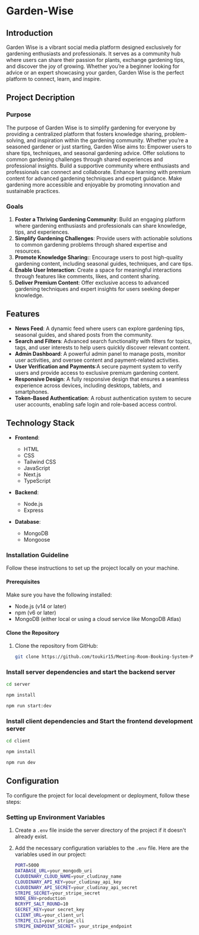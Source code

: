 
# Garden-Wise

## Introduction
Garden Wise is a vibrant social media platform designed exclusively for gardening enthusiasts and professionals. It serves as a community hub where users can share their passion for plants, exchange gardening tips, and discover the joy of growing. Whether you’re a beginner looking for advice or an expert showcasing your garden, Garden Wise is the perfect platform to connect, learn, and inspire.
## Project Decription
### Purpose
The purpose of Garden Wise is to simplify gardening for everyone by providing a centralized platform that fosters knowledge sharing, problem-solving, and inspiration within the gardening community. Whether you’re a seasoned gardener or just starting, Garden Wise aims to:
Empower users to share tips, techniques, and seasonal gardening advice.
Offer solutions to common gardening challenges through shared experiences and professional insights.
Build a supportive community where enthusiasts and professionals can connect and collaborate.
Enhance learning with premium content for advanced gardening techniques and expert guidance.
Make gardening more accessible and enjoyable by promoting innovation and sustainable practices.
### Goals
1. **Foster a Thriving Gardening Community**: Build an engaging platform where gardening enthusiasts and professionals can share knowledge, tips, and experiences.
2. **Simplify Gardening Challenges**: Provide users with actionable solutions to common gardening problems through shared expertise and resources.
3. **Promote Knowledge Sharing:**: Encourage users to post high-quality gardening content, including seasonal guides, techniques, and care tips.
4. **Enable User Interaction**: Create a space for meaningful interactions through features like comments, likes, and content sharing.
5. **Deliver Premium Content**: Offer exclusive access to advanced gardening techniques and expert insights for users seeking deeper knowledge.

## Features

- **News Feed**: A dynamic feed where users can explore gardening tips, seasonal guides, and shared posts from the community.
- **Search and Filters**: Advanced search functionality with filters for topics, tags, and user interests to help users quickly discover relevant content.
- **Admin Dashboard**: A powerful admin panel to manage posts, monitor user activities, and oversee content and payment-related activities.
- **User Verification and Payments**:A secure payment system to verify users and provide access to exclusive premium gardening content.
- **Responsive Design**: A fully responsive design that ensures a seamless experience across devices, including desktops, tablets, and smartphones.
- **Token-Based Authentication**: A robust authentication system to secure user accounts, enabling safe login and role-based access control.

## Technology Stack

- **Frontend**:
  - HTML
  - CSS
  - Tailwind CSS
  - JavaScript
  - Next.js
  - TypeScript

- **Backend**:
  - Node.js
  - Express

- **Database**:
  - MongoDB
  - Mongoose

### Installation Guideline

Follow these instructions to set up the project locally on your machine.

#### Prerequisites

Make sure you have the following installed:
- Node.js (v14 or later)
- npm (v6 or later)
- MongoDB (either local or using a cloud service like MongoDB Atlas)

#### Clone the Repository

1. Clone the repository from GitHub:

   ```bash
   git clone https://github.com/toukir15/Meeting-Room-Booking-System-Part-2.git
   ```

### Install server dependencies and start the backend server

   ```bash
   cd server
   ```
   ```bash
  npm install
   ```
   ```bash
  npm run start:dev
   ```

### Install client dependencies and Start the frontend development server

   ```bash
   cd client
   ```
   ```bash
  npm install
   ```
   ```bash
  npm run dev
   ```

## Configuration

To configure the project for local development or deployment, follow these steps:

### Setting up Environment Variables

1. Create a `.env` file inside the server directory of the project if it doesn't already exist.

2. Add the necessary configuration variables to the `.env` file. Here are the variables used in our project:

   ```bash
   PORT=5000
   DATABASE_URL=your_mongodb_uri
   CLOUDINARY_CLOUD_NAME=your_cludinay_name
   CLOUDINARY_API_KEY=your_cludinay_api_key
   CLOUDINARY_API_SECRET=your_cludinay_api_secret
   STRIPE_SECRET=your_stripe_secret
   NODE_ENV=production
   BCRYPT_SALT_ROUND=10
   SECRET_KEY=your secret_key
   CLIENT_URL=your_client_url
   STRIPE_CLI=your_stripe_cli
   STRIPE_ENDPOINT_SECRET= your_stripe_endpoint
   ```
